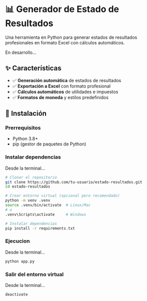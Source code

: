 # 📊 Generador de Estado de Resultados

Una herramienta en Python para generar estados de resultados profesionales en formato Excel con cálculos automáticos.

En desarrollo...

## ✨ Características

- ✅ **Generación automática** de estados de resultados
- ✅ **Exportación a Excel** con formato profesional
- ✅ **Cálculos automáticos** de utilidades e impuestos
- ✅ **Formatos de moneda** y estilos predefinidos

## 🚀 Instalación

### Prerrequisitos
- Python 3.8+
- pip (gestor de paquetes de Python)

### Instalar dependencias
Desde la terminal...
```bash
# Clonar el repositorio
git clone https://github.com/tu-usuario/estado-resultados.git
cd estado-resultados

# Crear entorno virtual (opcional pero recomendado)
python -m venv .venv
source .venv/bin/activate  # Linux/Mac
# o
.venv\Scripts\activate     # Windows

# Instalar dependencias
pip install -r requirements.txt
```

### Ejecucion
Desde la terminal...
```bash
python app.py
```

### Salir del entorno virtual
Desde la terminal...
```bash
deactivate
```
